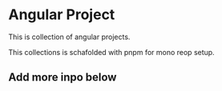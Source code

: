 # Angular Project

This is collection of angular projects.

This collections is schafolded with pnpm for mono reop setup.

## Add more inpo below
